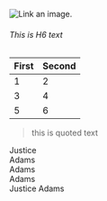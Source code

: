 ![Link an image.](/learn/azure-devops/shared/media/mara.png)
###### This is H6 text
First|Second
-|-
1|2
3|4
5|6


>this is quoted text

Justice<br />
Adams<br />
Adams<br />
Adams<br />
Justice
Adams<br />


